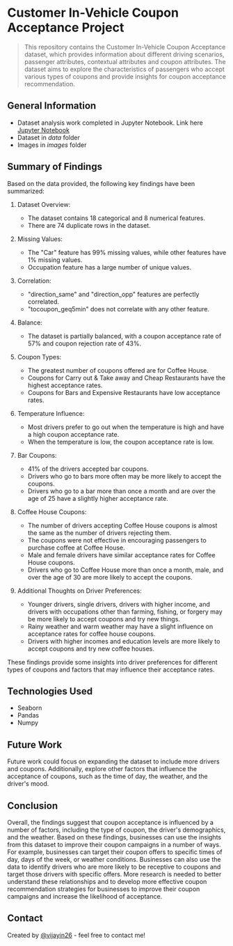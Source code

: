 # Customer In-Vehicle Coupon Acceptance Project
> This repository contains the Customer In-Vehicle Coupon Acceptance dataset, which provides information about different driving scenarios, passenger attributes, contextual attributes and coupon attributes. The dataset aims to explore the characteristics of passengers who accept various types of coupons and provide insights for coupon acceptance recommendation.

## General Information
- Dataset analysis work completed in Jupyter Notebook. Link here [Jupyter Notebook](customer_coupon_acceptance.ipynb)
- Dataset in *data* folder
- Images in *images* folder

## Summary of Findings
Based on the data provided, the following key findings have been summarized:

1. Dataset Overview:
   
   - The dataset contains 18 categorical and 8 numerical features.
   - There are 74 duplicate rows in the dataset.

2. Missing Values:

   - The "Car" feature has 99% missing values, while other features have 1% missing values.
   - Occupation feature has a large number of unique values.

3. Correlation:

   - "direction_same" and "direction_opp" features are perfectly correlated.
   - "tocoupon_geq5min" does not correlate with any other feature.

4. Balance:

   - The dataset is partially balanced, with a coupon acceptance rate of 57% and coupon rejection rate of 43%.

5. Coupon Types:

   - The greatest number of coupons offered are for Coffee House.
   - Coupons for Carry out & Take away and Cheap Restaurants have the highest acceptance rates.
   - Coupons for Bars and Expensive Restaurants have low acceptance rates.

6. Temperature Influence:

   - Most drivers prefer to go out when the temperature is high and have a high coupon acceptance rate.
   - When the temperature is low, the coupon acceptance rate is low.

7. Bar Coupons:
   
   - 41% of the drivers accepted bar coupons.
   - Drivers who go to bars more often may be more likely to accept the coupons.
   - Drivers who go to a bar more than once a month and are over the age of 25 have a slightly higher acceptance rate.

8. Coffee House Coupons:
       
   - The number of drivers accepting Coffee House coupons is almost the same as the number of drivers rejecting them.
   - The coupons were not effective in encouraging passengers to purchase coffee at Coffee House.
   - Male and female drivers have similar acceptance rates for Coffee House coupons.
   - Drivers who go to Coffee House more than once a month, male, and over the age of 30 are more likely to accept the coupons.

9. Additional Thoughts on Driver Preferences:
   
   - Younger drivers, single drivers, drivers with higher income, and drivers with occupations other than farming, fishing, or forgery may be more likely to accept coupons and try new things.
   - Rainy weather and warm weather may have a slight influence on acceptance rates for coffee house coupons.
   - Drivers with higher incomes and education levels are more likely to accept coupons and try new coffee houses.

These findings provide some insights into driver preferences for different types of coupons and factors that may influence their acceptance rates.

## Technologies Used
- Seaborn
- Pandas
- Numpy


## Future Work
Future work could focus on expanding the dataset to include more drivers and coupons. Additionally, explore other factors that influence the acceptance of coupons, such as the time of day, the weather, and the driver's mood.


## Conclusion
Overall, the findings suggest that coupon acceptance is influenced by a number of factors, including the type of coupon, the driver's demographics, and the weather. Based on these findings, businesses can use the insights from this dataset to improve their coupon campaigns in a number of ways. For example, businesses can target their coupon offers to specific times of day, days of the week, or weather conditions. Businesses can also use the data to identify drivers who are more likely to be receptive to coupons and target those drivers with specific offers. More research is needed to better understand these relationships and to develop more effective coupon recommendation strategies for businesses to improve their coupon campaigns and increase the likelihood of acceptance.


## Contact
Created by [@vijayin26](https://www.linkedin.com/in/vijayabhaskarreddybathena/) - feel free to contact me!
